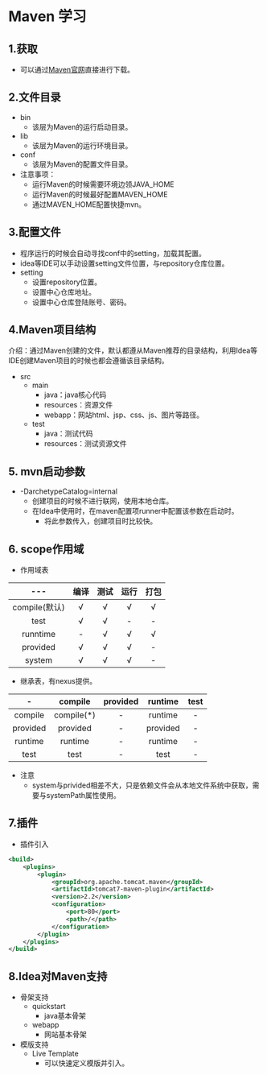 # Maven 学习
## 1.获取
- 可以通过[Maven官网](https://maven.apache.org/download.cgi)直接进行下载。
## 2.文件目录
- bin
    - 该层为Maven的运行启动目录。
- lib
    - 该层为Maven的运行环境目录。
- conf
    - 该层为Maven的配置文件目录。
- 注意事项：
    - 运行Maven的时候需要环境边领JAVA_HOME
    - 运行Maven的时候最好配置MAVEN_HOME
    - 通过MAVEN_HOME配置快捷mvn。
## 3.配置文件
- 程序运行的时候会自动寻找conf中的setting，加载其配置。
- idea等IDE可以手动设置setting文件位置，与repository仓库位置。
- setting
  - 设置repository位置。
  - 设置中心仓库地址。
  - 设置中心仓库登陆账号、密码。
## 4.Maven项目结构
介绍：通过Maven创建的文件，默认都遵从Maven推荐的目录结构，利用Idea等IDE创建Maven项目的时候也都会遵循该目录结构。  
- src
    - main
        - java：java核心代码
        - resources：资源文件
        - webapp：网站html、jsp、css、js、图片等路径。
    - test
        - java：测试代码
        - resources：测试资源文件
## 5. mvn启动参数
- -DarchetypeCatalog=internal
    - 创建项目的时候不进行联网，使用本地仓库。
    - 在Idea中使用时，在maven配置项runner中配置该参数在启动时。
        - 将此参数传入，创建项目时比较快。
## 6. scope作用域
- 作用域表  

|---|编译|测试|运行|打包|
|:---:|:---:|:---:|:---:|:---:|
|compile(默认)|√|√|√|√|
|test|√|√|-|-|
|runntime|-|√|√|√|
|provided|√|√|√|-|
|system|√|√|√|-|
- 继承表，有nexus提供。

|-|compile|provided|runtime|test|
|:---:|:---:|:---:|:---:|:---:|
|compile|compile(*)|-|runtime|-|
|provided|provided|-|provided|-|
|runtime|runtime|-|runtime|-|
|test|test|-|test|-|
- 注意
    - system与privided相差不大，只是依赖文件会从本地文件系统中获取，需要与systemPath属性使用。
## 7.插件
- 插件引入
```xml
<build>
    <plugins>
        <plugin>
            <groupId>org.apache.tomcat.maven</groupId>
            <artifactId>tomcat7-maven-plugin</artifactId>
            <version>2.2</version>
            <configuration>
                <port>80</port>
                <path>/</path>
            </configuration>
        </plugin>
    </plugins>
</build>
```
## 8.Idea对Maven支持
- 骨架支持
    - quickstart
        - java基本骨架
    - webapp
        - 网站基本骨架
- 模版支持
    - Live Template
        - 可以快速定义模版并引入。